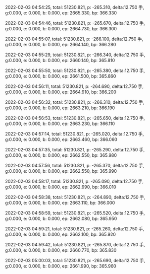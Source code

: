 2022-02-03 04:54:25, total: 51230.821, p: -265.310, delta:12.750 手, g:0.000, e: 0.000, b: 0.000, ep: 2665.330, bp: 366.330

2022-02-03 04:54:46, total: 51230.821, p: -265.670, delta:12.750 手, g:0.000, e: 0.000, b: 0.000, ep: 2664.730, bp: 366.300

2022-02-03 04:55:07, total: 51230.821, p: -266.100, delta:12.750 手, g:0.000, e: 0.000, b: 0.000, ep: 2664.140, bp: 366.280

2022-02-03 04:55:29, total: 51230.821, p: -266.340, delta:12.750 手, g:0.000, e: 0.000, b: 0.000, ep: 2660.140, bp: 365.810

2022-02-03 04:55:50, total: 51230.821, p: -265.380, delta:12.750 手, g:0.000, e: 0.000, b: 0.000, ep: 2661.500, bp: 365.860

2022-02-03 04:56:11, total: 51230.821, p: -264.690, delta:12.750 手, g:0.000, e: 0.000, b: 0.000, ep: 2664.910, bp: 366.200

2022-02-03 04:56:32, total: 51230.821, p: -266.310, delta:12.750 手, g:0.000, e: 0.000, b: 0.000, ep: 2663.210, bp: 366.190

2022-02-03 04:56:53, total: 51230.821, p: -265.650, delta:12.750 手, g:0.000, e: 0.000, b: 0.000, ep: 2663.230, bp: 366.110

2022-02-03 04:57:14, total: 51230.821, p: -265.020, delta:12.750 手, g:0.000, e: 0.000, b: 0.000, ep: 2663.460, bp: 366.060

2022-02-03 04:57:35, total: 51230.821, p: -265.290, delta:12.750 手, g:0.000, e: 0.000, b: 0.000, ep: 2662.550, bp: 365.980

2022-02-03 04:57:56, total: 51230.821, p: -265.370, delta:12.750 手, g:0.000, e: 0.000, b: 0.000, ep: 2662.550, bp: 365.990

2022-02-03 04:58:17, total: 51230.821, p: -265.090, delta:12.750 手, g:0.000, e: 0.000, b: 0.000, ep: 2662.990, bp: 366.010

2022-02-03 04:58:38, total: 51230.821, p: -264.890, delta:12.750 手, g:0.000, e: 0.000, b: 0.000, ep: 2663.110, bp: 366.000

2022-02-03 04:58:59, total: 51230.821, p: -265.520, delta:12.750 手, g:0.000, e: 0.000, b: 0.000, ep: 2662.080, bp: 365.950

2022-02-03 04:59:21, total: 51230.821, p: -265.260, delta:12.750 手, g:0.000, e: 0.000, b: 0.000, ep: 2662.100, bp: 365.920

2022-02-03 04:59:42, total: 51230.821, p: -265.870, delta:12.750 手, g:0.000, e: 0.000, b: 0.000, ep: 2660.770, bp: 365.830

2022-02-03 05:00:03, total: 51230.821, p: -265.690, delta:12.750 手, g:0.000, e: 0.000, b: 0.000, ep: 2661.990, bp: 365.960